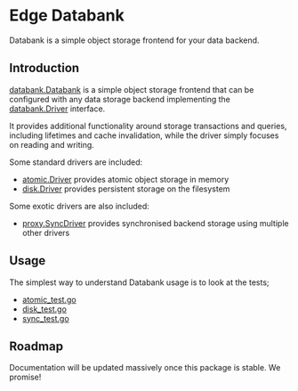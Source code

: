 # Edge Databank

Databank is a simple object storage frontend for your data backend.

## Introduction

[databank.Databank](./databank.go) is a simple object storage frontend that can be configured with any data storage backend implementing the [databank.Driver](./databank.go) interface.

It provides additional functionality around storage transactions and queries, including lifetimes and cache invalidation, while the driver simply focuses on reading and writing.

Some standard drivers are included:

- [atomic.Driver](./pkg/atomic/atomic.go) provides atomic object storage in memory
- [disk.Driver](./pkg/disk/disk.go) provides persistent storage on the filesystem

Some exotic drivers are also included:

- [proxy.SyncDriver](./pkg/proxy/sync.go) provides synchronised backend storage using multiple other drivers

## Usage

The simplest way to understand Databank usage is to look at the tests;

- [atomic_test.go](./pkg/atomic/atomic_test.go)
- [disk_test.go](./pkg/disk/disk_test.go)
- [sync_test.go](./pkg/proxy/sync_test.go)

## Roadmap

Documentation will be updated massively once this package is stable. We promise!
